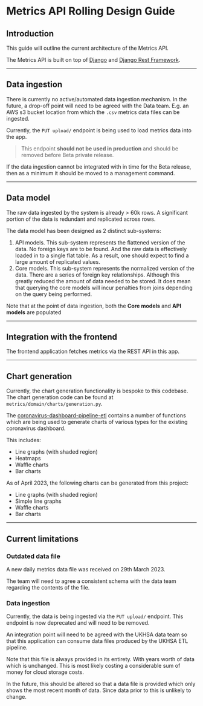 # Metrics API Rolling Design Guide

## Introduction

This guide will outline the current architecture of the Metrics API.

The Metrics API is built on top of [Django](https://docs.djangoproject.com/en/4.1/)
and [Django Rest Framework](https://www.django-rest-framework.org/).

---

## Data ingestion

There is currently no active/automated data ingestion mechanism.
In the future, a drop-off point will need to be agreed with the Data team.
E.g. an AWS s3 bucket location from which the `.csv` metrics data files can be ingested.

Currently, the `PUT upload/` endpoint is being used to load metrics data into the app.
> This endpoint **should not be used in production** and should be removed before Beta private release.

If the data ingestion cannot be integrated with in time for the Beta release, 
then as a minimum it should be moved to a management command.

---

## Data model

The raw data ingested by the system is already > 60k rows. 
A significant portion of the data is redundant and replicated across rows.

The data model has been designed as 2 distinct sub-systems:

1. API models. This sub-system represents the flattened version of the data. No foreign keys are to be found.
And the raw data is effectively loaded in to a single flat table. 
As a result, one should expect to find a large amount of replicated values.
2. Core models. This sub-system represents the normalized version of the data. 
There are a series of foreign key relationships. Although this greatly reduced the amount of data needed to be stored.
It does mean that querying the core models will incur penalties from joins depending on the query being performed.

Note that at the point of data ingestion,
both the **Core models** and **API models** are populated

---

## Integration with the frontend

The frontend application fetches metrics via the REST API in this app.

---

## Chart generation

Currently, the chart generation functionality is bespoke to this codebase.
The chart generation code can be found at `metrics/domain/charts/generation.py`.

The [coronavirus-dashboard-pipeline-etl](https://github.com/publichealthengland/coronavirus-dashboard-pipeline-etl)
contains a number of functions which are being used to generate charts of various types 
for the existing coronavirus dashboard. 

This includes:
- Line graphs (with shaded region)
- Heatmaps
- Waffle charts
- Bar charts

As of April 2023, the following charts can be generated from this project:

- Line graphs (with shaded region)
- Simple line graphs 
- Waffle charts
- Bar charts

---

## Current limitations

### Outdated data file

A new daily metrics data file was received on 29th March 2023. 

The team will need to agree a consistent schema with the data team regarding the contents of the file.

### Data ingestion

Currently, the data is being ingested via the `PUT upload/` endpoint. 
This endpoint is now deprecated and will need to be removed.

An integration point will need to be agreed with the UKHSA data team so that this application can consume
data files produced by the UKHSA ETL pipeline.

Note that this file is always provided in its entirety. With years worth of data which is unchanged.
This is most likely costing a considerable sum of money for cloud storage costs.

In the future, this should be altered so that a data file is provided which only shows the most recent month 
of data. Since data prior to this is unlikely to change.

